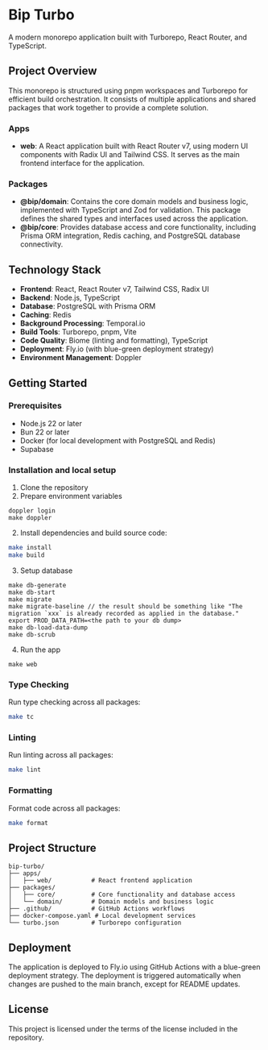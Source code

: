 # Bip Turbo

A modern monorepo application built with Turborepo, React Router, and TypeScript.

## Project Overview

This monorepo is structured using pnpm workspaces and Turborepo for efficient build orchestration. It consists of multiple applications and shared packages that work together to provide a complete solution.

### Apps

- **web**: A React application built with React Router v7, using modern UI components with Radix UI and Tailwind CSS. It serves as the main frontend interface for the application.

### Packages

- **@bip/domain**: Contains the core domain models and business logic, implemented with TypeScript and Zod for validation. This package defines the shared types and interfaces used across the application.
- **@bip/core**: Provides database access and core functionality, including Prisma ORM integration, Redis caching, and PostgreSQL database connectivity.

## Technology Stack

- **Frontend**: React, React Router v7, Tailwind CSS, Radix UI
- **Backend**: Node.js, TypeScript
- **Database**: PostgreSQL with Prisma ORM
- **Caching**: Redis
- **Background Processing**: Temporal.io
- **Build Tools**: Turborepo, pnpm, Vite
- **Code Quality**: Biome (linting and formatting), TypeScript
- **Deployment**: Fly.io (with blue-green deployment strategy)
- **Environment Management**: Doppler

## Getting Started

### Prerequisites

- Node.js 22 or later
- Bun 22 or later
- Docker (for local development with PostgreSQL and Redis)
- Supabase

### Installation and local setup

1. Clone the repository
2. Prepare environment variables

```
doppler login
make doppler
```

2. Install dependencies and build source code:

```sh
make install
make build
```

3. Setup database

```
make db-generate
make db-start
make migrate
make migrate-baseline // the result should be something like "The migration `xxx` is already recorded as applied in the database."
export PROD_DATA_PATH=<the path to your db dump>
make db-load-data-dump
make db-scrub
```

4. Run the app
```
make web
```

### Type Checking

Run type checking across all packages:

```sh
make tc
```

### Linting

Run linting across all packages:

```sh
make lint
```

### Formatting

Format code across all packages:

```sh
make format
```

## Project Structure

```
bip-turbo/
├── apps/
│   ├── web/           # React frontend application
├── packages/
│   ├── core/          # Core functionality and database access
│   └── domain/        # Domain models and business logic
├── .github/           # GitHub Actions workflows
├── docker-compose.yaml # Local development services
└── turbo.json         # Turborepo configuration
```

## Deployment

The application is deployed to Fly.io using GitHub Actions with a blue-green deployment strategy. The deployment is triggered automatically when changes are pushed to the main branch, except for README updates.

## License

This project is licensed under the terms of the license included in the repository.
